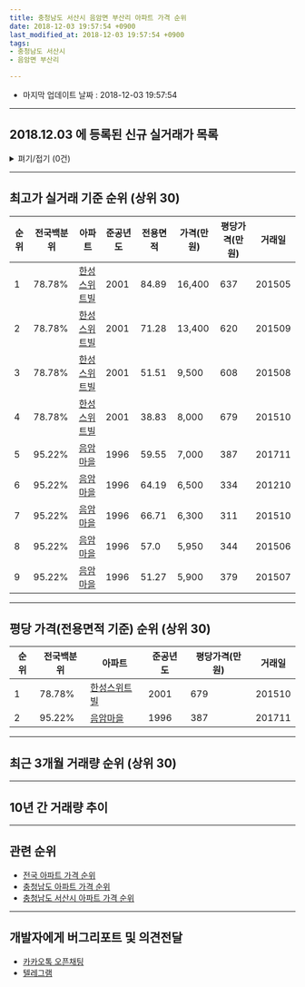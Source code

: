 ```yaml
---
title: 충청남도 서산시 음암면 부산리 아파트 가격 순위
date: 2018-12-03 19:57:54 +0900
last_modified_at: 2018-12-03 19:57:54 +0900
tags:
- 충청남도 서산시
- 음암면 부산리

---
```


* 마지막 업데이트 날짜 : 2018-12-03 19:57:54

---

## 2018.12.03 에 등록된 신규 실거래가 목록

<details>
<summary>펴기/접기 (0건)</summary>
<div markdown="1">

|아파트|전국백분위|준공년도|전용면적|가격(만원)|평당가격(만원)|거래일|
|---|---|---|---|---|---|---|
|없음|||||||


</div>
</details>

---

## 최고가 실거래 기준 순위 (상위 30)


|순위|전국백분위|아파트|준공년도|전용면적|가격(만원)|평당가격(만원)|거래일|
|---|---|---|---|---|---|---|---|
|1|78.78%|[한성스위트빌](https://search.naver.com/search.naver?query=%EC%B6%A9%EC%B2%AD%EB%82%A8%EB%8F%84+%EC%84%9C%EC%82%B0%EC%8B%9C+%EC%9D%8C%EC%95%94%EB%A9%B4+%EB%B6%80%EC%82%B0%EB%A6%AC+%ED%95%9C%EC%84%B1%EC%8A%A4%EC%9C%84%ED%8A%B8%EB%B9%8C)|2001|84.89|16,400|637|201505|
|2|78.78%|[한성스위트빌](https://search.naver.com/search.naver?query=%EC%B6%A9%EC%B2%AD%EB%82%A8%EB%8F%84+%EC%84%9C%EC%82%B0%EC%8B%9C+%EC%9D%8C%EC%95%94%EB%A9%B4+%EB%B6%80%EC%82%B0%EB%A6%AC+%ED%95%9C%EC%84%B1%EC%8A%A4%EC%9C%84%ED%8A%B8%EB%B9%8C)|2001|71.28|13,400|620|201509|
|3|78.78%|[한성스위트빌](https://search.naver.com/search.naver?query=%EC%B6%A9%EC%B2%AD%EB%82%A8%EB%8F%84+%EC%84%9C%EC%82%B0%EC%8B%9C+%EC%9D%8C%EC%95%94%EB%A9%B4+%EB%B6%80%EC%82%B0%EB%A6%AC+%ED%95%9C%EC%84%B1%EC%8A%A4%EC%9C%84%ED%8A%B8%EB%B9%8C)|2001|51.51|9,500|608|201508|
|4|78.78%|[한성스위트빌](https://search.naver.com/search.naver?query=%EC%B6%A9%EC%B2%AD%EB%82%A8%EB%8F%84+%EC%84%9C%EC%82%B0%EC%8B%9C+%EC%9D%8C%EC%95%94%EB%A9%B4+%EB%B6%80%EC%82%B0%EB%A6%AC+%ED%95%9C%EC%84%B1%EC%8A%A4%EC%9C%84%ED%8A%B8%EB%B9%8C)|2001|38.83|8,000|679|201510|
|5|95.22%|[음암마을](https://search.naver.com/search.naver?query=%EC%B6%A9%EC%B2%AD%EB%82%A8%EB%8F%84+%EC%84%9C%EC%82%B0%EC%8B%9C+%EC%9D%8C%EC%95%94%EB%A9%B4+%EB%B6%80%EC%82%B0%EB%A6%AC+%EC%9D%8C%EC%95%94%EB%A7%88%EC%9D%84)|1996|59.55|7,000|387|201711|
|6|95.22%|[음암마을](https://search.naver.com/search.naver?query=%EC%B6%A9%EC%B2%AD%EB%82%A8%EB%8F%84+%EC%84%9C%EC%82%B0%EC%8B%9C+%EC%9D%8C%EC%95%94%EB%A9%B4+%EB%B6%80%EC%82%B0%EB%A6%AC+%EC%9D%8C%EC%95%94%EB%A7%88%EC%9D%84)|1996|64.19|6,500|334|201210|
|7|95.22%|[음암마을](https://search.naver.com/search.naver?query=%EC%B6%A9%EC%B2%AD%EB%82%A8%EB%8F%84+%EC%84%9C%EC%82%B0%EC%8B%9C+%EC%9D%8C%EC%95%94%EB%A9%B4+%EB%B6%80%EC%82%B0%EB%A6%AC+%EC%9D%8C%EC%95%94%EB%A7%88%EC%9D%84)|1996|66.71|6,300|311|201510|
|8|95.22%|[음암마을](https://search.naver.com/search.naver?query=%EC%B6%A9%EC%B2%AD%EB%82%A8%EB%8F%84+%EC%84%9C%EC%82%B0%EC%8B%9C+%EC%9D%8C%EC%95%94%EB%A9%B4+%EB%B6%80%EC%82%B0%EB%A6%AC+%EC%9D%8C%EC%95%94%EB%A7%88%EC%9D%84)|1996|57.0|5,950|344|201506|
|9|95.22%|[음암마을](https://search.naver.com/search.naver?query=%EC%B6%A9%EC%B2%AD%EB%82%A8%EB%8F%84+%EC%84%9C%EC%82%B0%EC%8B%9C+%EC%9D%8C%EC%95%94%EB%A9%B4+%EB%B6%80%EC%82%B0%EB%A6%AC+%EC%9D%8C%EC%95%94%EB%A7%88%EC%9D%84)|1996|51.27|5,900|379|201507|


---

## 평당 가격(전용면적 기준) 순위 (상위 30)


|순위|전국백분위|아파트|준공년도|평당가격(만원)|거래일|
|---|---|---|---|---|---|
|1|78.78%|[한성스위트빌](https://search.naver.com/search.naver?query=%EC%B6%A9%EC%B2%AD%EB%82%A8%EB%8F%84+%EC%84%9C%EC%82%B0%EC%8B%9C+%EC%9D%8C%EC%95%94%EB%A9%B4+%EB%B6%80%EC%82%B0%EB%A6%AC+%ED%95%9C%EC%84%B1%EC%8A%A4%EC%9C%84%ED%8A%B8%EB%B9%8C)|2001|679|201510|
|2|95.22%|[음암마을](https://search.naver.com/search.naver?query=%EC%B6%A9%EC%B2%AD%EB%82%A8%EB%8F%84+%EC%84%9C%EC%82%B0%EC%8B%9C+%EC%9D%8C%EC%95%94%EB%A9%B4+%EB%B6%80%EC%82%B0%EB%A6%AC+%EC%9D%8C%EC%95%94%EB%A7%88%EC%9D%84)|1996|387|201711|


---

## 최근 3개월 거래량 순위 (상위 30)


<div style="width:100%;">
    <canvas id="deal_count_ranking" height="250"></canvas>
</div>


<script>
new Chart(document.getElementById("deal_count_ranking"), {
    type: 'horizontalBar',
    data: {
        labels: ['한성스위트빌'],
        datasets: [{
            label: '실거래 수',
            data: [1],
            borderColor: "rgba(255, 0, 128, 1)",
            backgroundColor: "rgba(255, 0, 128, 0.5)",
            fill: false,
        }]
    },
    options: {
        responsive: true,
        title: {
            display: true,
            text: '최근 3개월 거래량 순위'
        },
        tooltips: {
            mode: 'index',
            intersect: false,
            callbacks: {
                title: function(tooltipItems, data) {
                    return "실거래 수:";
                },
                label: function(tooltipItem, data) {
                    return data.labels[tooltipItem.index] + ": " + tooltipItem.xLabel;
                }
            }
        },
        hover: {
            mode: 'nearest',
            intersect: true
        },
        scales: {
            xAxes: [{
                display: true,
                scaleLabel: {
                    display: true,
                    labelString: '실거래 수'
                },
                ticks: {
                    suggestedMin: 0,
                }
            }],
            yAxes: [{
                display: true,
                ticks: {
                    autoSkip: false,
                    callback: function(value, index, values) {
                        if (value.length > 15)
                            return value.substr(0, 13) + "...";
                        else
                            return value;
                    }
                },
                scaleLabel: {
                    display: false,
                }
            }]
        }
    }
});

</script>


---

## 10년 간 거래량 추이


<div style="width:100%;">
    <canvas id="deal_progress" height="250"></canvas>
</div>

<script>
new Chart(document.getElementById("deal_progress"), {
    type: 'line',
    data: {
        labels: ['200812','200901','200902','200903','200904','200905','200906','200907','200908','200909','200910','200911','200912','201001','201002','201003','201004','201005','201006','201007','201008','201009','201010','201011','201012','201101','201102','201103','201104','201105','201106','201107','201108','201109','201110','201111','201112','201201','201202','201203','201204','201205','201206','201207','201208','201209','201210','201211','201212','201301','201302','201303','201304','201305','201306','201307','201308','201309','201310','201311','201312','201401','201402','201403','201404','201405','201406','201407','201408','201409','201410','201411','201412','201501','201502','201503','201504','201505','201506','201507','201508','201509','201510','201511','201512','201601','201602','201603','201604','201605','201606','201607','201608','201609','201610','201611','201612','201701','201702','201703','201704','201705','201706','201707','201708','201709','201710','201711','201712','201801','201802','201803','201804','201805','201806','201807','201808','201809','201810','201811','201812'],
        datasets: [{
            label: '실거래 수',
            pointRadius: 1,
            data: [5, 4, 5, 3, 5, 0, 3, 3, 1, 2, 2, 1, 1, 2, 3, 7, 3, 3, 2, 4, 3, 2, 3, 1, 3, 2, 0, 7, 4, 3, 5, 3, 2, 6, 3, 3, 6, 2, 4, 5, 4, 3, 0, 2, 2, 3, 6, 2, 1, 3, 3, 8, 10, 1, 4, 3, 1, 7, 15, 42, 8, 8, 6, 18, 17, 5, 9, 4, 8, 6, 6, 4, 4, 10, 7, 11, 9, 8, 7, 6, 8, 13, 14, 11, 4, 6, 7, 6, 1, 2, 9, 11, 9, 5, 5, 5, 4, 4, 3, 8, 4, 7, 5, 6, 11, 8, 0, 6, 1, 5, 5, 5, 3, 4, 2, 2, 1, 4, 0, 1, 0],
            borderColor: "rgba(255, 201, 14, 1)",
            backgroundColor: "rgba(255, 201, 14, 0.5)",
            fill: true,
        }]
    },
    options: {
        responsive: true,
        title: {
            display: true,
            text: '10년간 거래량 추이'
        },
        tooltips: {
            mode: 'index',
            intersect: false,
        },
        hover: {
            mode: 'nearest',
            intersect: true
        },
        scales: {
            xAxes: [{
                display: true,
                scaleLabel: {
                    display: true,
                    labelString: '년/월'
                }
            }],
            yAxes: [{
                display: true,
                ticks: {
                    suggestedMin: 0,
                },
                scaleLabel: {
                    display: true,
                    labelString: '실거래 수'
                }
            }]
        }
    }
});

</script>


---

## 관련 순위

- [전국 아파트 가격 순위](https://inasie.github.io/apt-ranking/전국)
- [충청남도 아파트 가격 순위](https://inasie.github.io/apt-ranking/충청남도)
- [충청남도 서산시 아파트 가격 순위](https://inasie.github.io/apt-ranking/충청남도-서산시)


---

## 개발자에게 버그리포트 및 의견전달

- [카카오톡 오픈채팅](https://open.kakao.com/o/gLJUAP4)
- [텔레그램](https://t.me/inasie)

